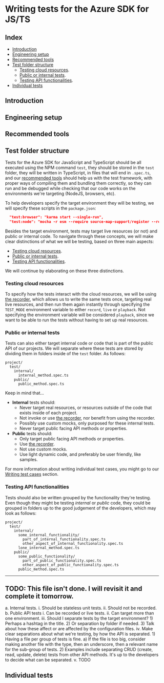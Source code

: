 # Writing tests for the Azure SDK for JS/TS

## Index

- [Introduction](#introduction)
- [Engineering setup](#engineering-setup)
- [Recommended tools](#recommended-tools)
- [Test folder structure](#test-folder-structure)
  - [Testing cloud resources](#testing-cloud-resources).
  - [Public or internal tests](#public-or-internal-tests).
  - [Testing API functionalities](#testing-api-functionalities).
- [Individual tests](#individual-tests)

## Introduction

## Engineering setup

## Recommended tools

## Test folder structure

Tests for the Azure SDK for JavaScript and TypeScript should be all executed using the NPM command `test`, they should be stored in the `test` folder, they will be written in TypeScript, in files that will end in `.spec.ts`, and our [recommended tools](#recommended-tools) should help us with the test framework, with proper ways of compiling them and bundling them correctly, so they can run and be debugged while checking that our code works on the environments we're targeting (NodeJS, browsers, etc).

To help developers specify the target environment they will be testing, we will specify these scripts in the `package.json`:

```json
  "test:browser": "karma start --single-run",
  "test:node": "mocha -r esm --require source-map-support/register --reporter mocha-multi --reporter-options spec=-,mocha-junit-reporter=- --timeout 180000 --full-trace dist-esm/test/*.test.js",
```

Besides the target environment, tests may target live resources (or not) and public or internal code. To navigate through these concepts, we will make clear distinctions of what we will be testing, based on three main aspects:

- [Testing cloud resources](#testing-cloud-resources).
- [Public or internal tests](#public-or-internal-tests).
- [Testing API functionalities](#testing-api-functionalities).

We will continue by elaborating on these three distinctions.

### Testing cloud resources

To specify how the tests interact with the cloud resources, we will be using [the recorder](#the-recorder), which allows us to write the same tests once, targeting real live resources, and then run them again instantly through specifying the `TEST_MODE` environment variable to either `record`, `live` or `playback`. Not specifying the environment variable will be considered `playback`, since we want to be able to run the tests without having to set up real resources.

### Public or internal tests

Tests can also either target internal code or code that is part of the public API of our projects. We will separate where these tests are stored by dividing them in folders inside of the `test` folder. As follows:

```
project/
  test/
    internal/
	  internal_method.spec.ts
	public/
	  public_method.spec.ts
```

Keep in mind that...

- **Internal** tests should:
  - Never target real resources, or resources outside of the code that exists inside of each project.
  - Not invoke or use [the recorder](#the-recorder), nor benefit from using the recorder.
  - Possibly use custom mocks, only purposed for these internal tests.
  - Never target public facing API methods or properties.
- **Public** tests should:
  - Only target public facing API methods or properties.
  - Use [the recorder](#the-recorder).
  - Not use custom mocks.
  - Use light dynamic code, and preferably be user friendly, like samples.

For more information about writing individual test cases, you might go to our [Writing test cases](#writing-test-cases) section.

### Testing API functionalities

Tests should also be written grouped by the functionality they're testing. Even though they might be testing _internal_ or _public_ code, they could be grouped in folders up to the good judgement of the developers, which may look as follows:

```
project/
  test/
    internal/
	  some_internal_functionality/
	    part_of_internal_functionality.spec.ts
		other_aspect_of_internal_functionality.spec.ts
	  lone_internal_method.spec.ts
	public/
	  some_public_functionality/
	    part_of_public_functionality.spec.ts
		other_aspect_of_public_functionality.spec.ts
	  public_method.spec.ts
```

---
TODO:
This file isn't done. I will revisit it and complete it tomorrow.
---

a. Internal tests.
	i. Should be stateless unit tests.
	ii. Should not be recorded.
b. Public API tests
	i. Can be recorded or live tests.
	ii. Can target more than one environment.
	iii. Should I separate tests by the target environment?
		1) Perhaps a hashtag in the title.
		2) Or separation by folder if needed.
		3) Talk about how these affect or are affected by the configuration files.
	iv. Make clear separations about what we're testing, by how the API is separated.
		1) Having a file per group of tests is fine.
			a) If the file is too big, consider making another file with the type, then an underscore, then a relevant name for the sub-group of tests.
		2) Examples include separating CRUD (create, read, update, delete) tests from other API methods. It's up to the developers to decide what can be separated.
	v. TODO


## Individual tests
